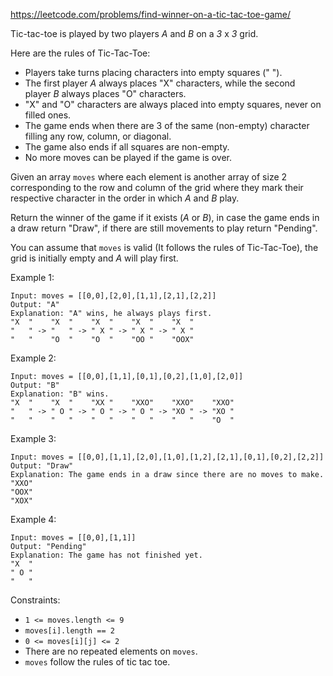https://leetcode.com/problems/find-winner-on-a-tic-tac-toe-game/

Tic-tac-toe is played by two players *A* and *B* on a *3* x *3* grid.

Here are the rules of Tic-Tac-Toe:

-   Players take turns placing characters into empty squares (" ").
-   The first player *A* always places "X" characters, while the second player *B* always places "O" characters.
-   "X" and "O" characters are always placed into empty squares, never on filled ones.
-   The game ends when there are 3 of the same (non-empty) character filling any row, column, or diagonal.
-   The game also ends if all squares are non-empty.
-   No more moves can be played if the game is over.

Given an array `moves` where each element is another array of size 2 corresponding to the row and column of the grid where they mark their respective character in the order in which *A* and *B* play.

Return the winner of the game if it exists (*A* or *B*), in case the game ends in a draw return "Draw", if there are still movements to play return "Pending".

You can assume that `moves` is valid (It follows the rules of Tic-Tac-Toe), the grid is initially empty and *A* will play first.

Example 1:
```
Input: moves = [[0,0],[2,0],[1,1],[2,1],[2,2]]
Output: "A"
Explanation: "A" wins, he always plays first.
"X  "    "X  "    "X  "    "X  "    "X  "
"   " -> "   " -> " X " -> " X " -> " X "
"   "    "O  "    "O  "    "OO "    "OOX"
```
Example 2:
```
Input: moves = [[0,0],[1,1],[0,1],[0,2],[1,0],[2,0]]
Output: "B"
Explanation: "B" wins.
"X  "    "X  "    "XX "    "XXO"    "XXO"    "XXO"
"   " -> " O " -> " O " -> " O " -> "XO " -> "XO "
"   "    "   "    "   "    "   "    "   "    "O  "
```
Example 3:
```
Input: moves = [[0,0],[1,1],[2,0],[1,0],[1,2],[2,1],[0,1],[0,2],[2,2]]
Output: "Draw"
Explanation: The game ends in a draw since there are no moves to make.
"XXO"
"OOX"
"XOX"
```
Example 4:
```
Input: moves = [[0,0],[1,1]]
Output: "Pending"
Explanation: The game has not finished yet.
"X  "
" O "
"   "
```
Constraints:

-   `1 <= moves.length <= 9`
-   `moves[i].length == 2`
-   `0 <= moves[i][j] <= 2`
-   There are no repeated elements on `moves`.
-   `moves` follow the rules of tic tac toe.